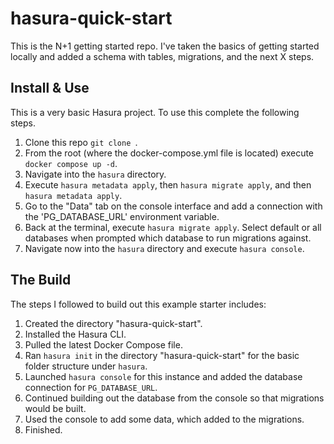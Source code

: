 # hasura-quick-start
This is the N+1 getting started repo. I've taken the basics of getting started locally and added a schema with tables, migrations, and the next X steps.

## Install & Use

This is a very basic Hasura project. To use this complete the following steps.

1. Clone this repo `git clone `.
2. From the root (where the docker-compose.yml file is located) execute `docker compose up -d`.
3. Navigate into the `hasura` directory.
4. Execute `hasura metadata apply`, then `hasura migrate apply`, and then `hasura metadata apply`.
4. Go to the "Data" tab on the console interface and add a connection with the 'PG_DATABASE_URL' environment variable.
5. Back at the terminal, execute `hasura migrate apply`. Select default or all databases when prompted which database to run migrations against.
6. Navigate now into the `hasura` directory and execute `hasura console`.

## The Build

The steps I followed to build out this example starter includes:

1. Created the directory "hasura-quick-start".
2. Installed the Hasura CLI.
3. Pulled the latest Docker Compose file.
4. Ran `hasura init` in the directory "hasura-quick-start" for the basic folder structure under `hasura`.
5. Launched `hasura console` for this instance and added the database connection for `PG_DATABASE_URL`.
6. Continued building out the database from the console so that migrations would be built.
7. Used the console to add some data, which added to the migrations.
8. Finished.
